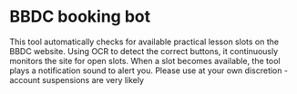 # BBDC booking bot

This tool automatically checks for available practical lesson slots on the BBDC website. Using OCR to detect the correct buttons, it continuously monitors the site for open slots. When a slot becomes available, the tool plays a notification sound to alert you. Please use at your own discretion - account suspensions are very likely

